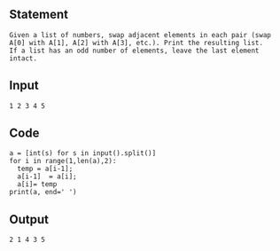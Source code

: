 ## Statement
```
Given a list of numbers, swap adjacent elements in each pair (swap A[0] with A[1], A[2] with A[3], etc.). Print the resulting list. 
If a list has an odd number of elements, leave the last element intact.
```
## Input
```
1 2 3 4 5
```	
## Code
```
a = [int(s) for s in input().split()]
for i in range(1,len(a),2):
  temp = a[i-1];
  a[i-1]  = a[i];
  a[i]= temp
print(a, end=' ')
```
## Output
```
2 1 4 3 5
```

